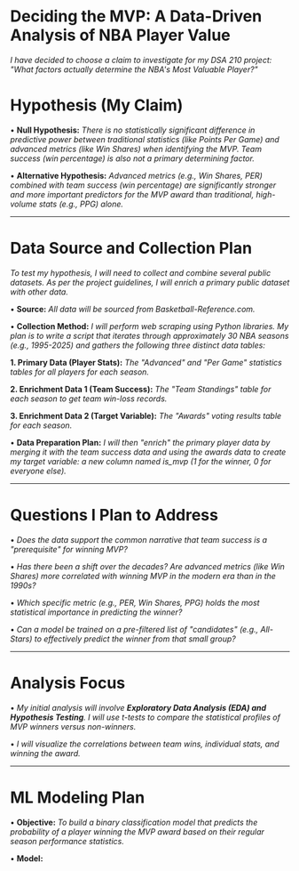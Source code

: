 # Deciding the MVP: A Data-Driven Analysis of NBA Player Value
*I have decided to choose a claim to investigate for my DSA 210 project: "What factors actually determine the NBA's Most Valuable Player?"*



# Hypothesis (My Claim)
•	**Null Hypothesis:** *There is no statistically significant difference in predictive power between traditional statistics (like Points Per Game) and advanced metrics (like Win Shares) when identifying the MVP. Team success (win percentage) is also not a primary determining factor.*

•	**Alternative Hypothesis:** *Advanced metrics (e.g., Win Shares, PER) combined with team success (win percentage) are significantly stronger and more important predictors for the MVP award than traditional, high-volume stats (e.g., PPG) alone.*

________________________________________
# Data Source and Collection Plan
*To test my hypothesis, I will need to collect and combine several public datasets. As per the project guidelines, I will enrich a primary public dataset with other data.*

•	**Source:** *All data will be sourced from Basketball-Reference.com.*

•	**Collection Method:**  *I will perform web scraping using Python libraries. My plan is to write a script that iterates through approximately 30 NBA seasons (e.g., 1995-2025) and gathers the following three distinct data tables:*

 **1.	Primary Data (Player Stats):** *The "Advanced" and "Per Game" statistics tables for all players for each season.*
 
 **2.	Enrichment Data 1 (Team Success):** *The "Team Standings" table for each season to get team win-loss records.*
 
**3.	Enrichment Data 2 (Target Variable):** *The "Awards" voting results table for each season.*

•	**Data Preparation Plan:** *I will then "enrich" the primary player data by merging it with the team success data and using the awards data to create my target variable: a new column named is_mvp (1 for the winner, 0 for everyone else).*

________________________________________
# Questions I Plan to Address
•	*Does the data support the common narrative that team success is a "prerequisite" for winning MVP?*

•	*Has there been a shift over the decades? Are advanced metrics (like Win Shares) more correlated with winning MVP in the modern era than in the 1990s?*

•	*Which specific metric (e.g., PER, Win Shares, PPG) holds the most statistical importance in predicting the winner?*

•	*Can a model be trained on a pre-filtered list of "candidates" (e.g., All-Stars) to effectively predict the winner from that small group?*
________________________________________
# Analysis Focus

•	*My initial analysis will involve **Exploratory Data Analysis (EDA) and Hypothesis Testing**. I will use t-tests to compare the statistical profiles of MVP winners versus non-winners.*

•	*I will visualize the correlations between team wins, individual stats, and winning the award.*
________________________________________
# ML Modeling Plan

•	**Objective:**
*To build a binary classification model that predicts the probability of a player winning the MVP award based on their regular season performance statistics.*

•	**Model:**


